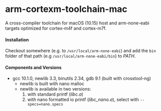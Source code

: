 # arm-cortexm-toolchain-mac
A cross-compiler toolchain for macOS (10.15) host and arm-none-eabi targets optimized for cortex-m4f and cortex-m7f.

#### Installation
Checkout somewhere (e.g. to `/usr/local/arm-none-eabi`) and add the `bin` folder of that path (e.g `/usr/local/arm-none-eabi/bin`) to *PATH*.

#### Components and Versions
* gcc 10.1.0, newlib 3.3, binutils 2.34, gdb 9.1 (built with crosstool-ng)
  * newlib is built with nano malloc
  * newlib is available in two versions:
    1. with standard printf (*libc.a*)
    1. with nano formatted io printf (*libc_nano.a*), select with `--specs=nano.specs`
